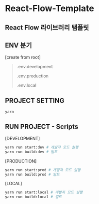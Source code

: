 # React-Flow-Template

## React Flow 라이브러리 탬플릿
> 




## ENV 분기

[create from root]
> .env.development
> 
> .env.production
>
> .env.local


## PROJECT SETTING
```bash
yarn
```


## RUN PROJECT - Scripts
[DEVELOPMENT]
```bash
yarn run start:dev # 개발자 모드 실행
yarn run build:dev # 빌드
```

[PRODUCTION]
```bash
yarn run start:prod # 개발자 모드 실행
yarn run build:prod # 빌드
```

[LOCAL]
```bash
yarn run start:local # 개발자 모드 실행
yarn run build:local # 빌드
```
